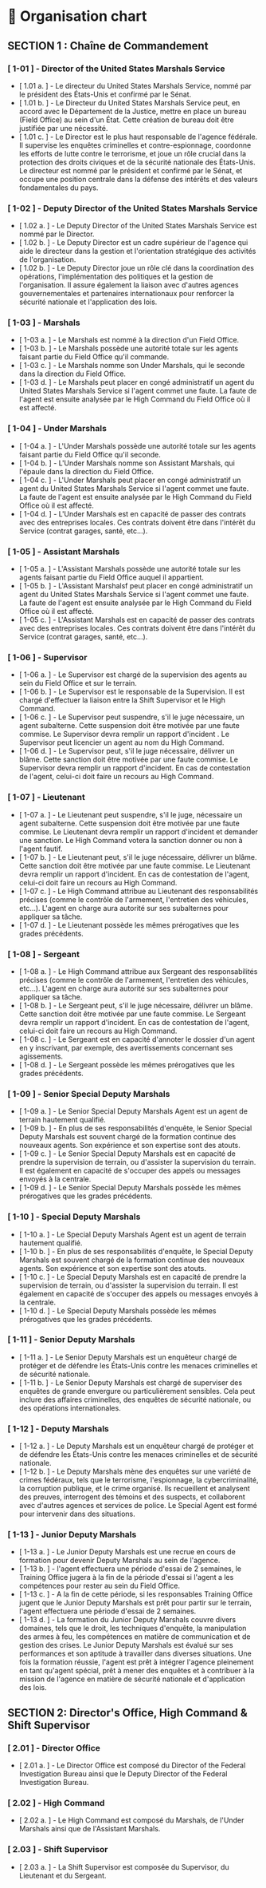 # 💼 Organisation chart

## SECTION 1 : Chaîne de Commandement

### \[ 1-01 ] - Director of the United States Marshals Service

* \[ 1.01 a. ] - Le directeur du United States Marshals Service, nommé par le président des États-Unis et confirmé par le Sénat.
* \[ 1.01 b. ] - Le Directeur du United States Marshals Service peut, en accord avec le Département de la Justice, mettre en place un bureau (Field Office) au sein d'un État. Cette création de bureau doit être justifiée par une nécessité.
* \[ 1.01 c. ] - Le Director est le plus haut responsable de l'agence fédérale. Il supervise les enquêtes criminelles et contre-espionnage, coordonne les efforts de lutte contre le terrorisme, et joue un rôle crucial dans la protection des droits civiques et de la sécurité nationale des États-Unis. Le directeur est nommé par le président et confirmé par le Sénat, et occupe une position centrale dans la défense des intérêts et des valeurs fondamentales du pays.

### \[ 1-02 ] - Deputy Director of the United States Marshals Service

* \[ 1.02 a. ] - Le Deputy Director of the United States Marshals Service est nommé par le Director.
* \[ 1.02 b. ] - Le Deputy Director est un cadre supérieur de l'agence qui aide le directeur dans la gestion et l'orientation stratégique des activités de l'organisation.
* \[ 1.02 b. ] - Le Deputy Director joue un rôle clé dans la coordination des opérations, l'implémentation des politiques et la gestion de l'organisation. Il assure également la liaison avec d'autres agences gouvernementales et partenaires internationaux pour renforcer la sécurité nationale et l'application des lois.

### \[ 1-03 ] - Marshals

* \[ 1-03 a. ] - Le Marshals est nommé à la direction d'un Field Office.
* \[ 1-03 b. ] - Le Marshals possède une autorité totale sur les agents faisant partie du Field Office qu'il commande.
* \[ 1-03 c. ] - Le Marshals nomme son Under Marshals, qui le seconde dans la direction du Field Office.
* \[ 1-03 d. ] - Le Marshals peut placer en congé administratif un agent du United States Marshals Service si l'agent commet une faute. La faute de l'agent est ensuite analysée par le High Command du Field Office où il est affecté.

### \[ 1-04 ] - Under Marshals

* \[ 1-04 a. ] - L'Under Marshals possède une autorité totale sur les agents faisant partie du Field Office qu'il seconde.
* \[ 1-04 b. ] - L'Under Marshals nomme son Assistant Marshals, qui l'épaule dans la direction du Field Office.
* \[ 1-04 c. ] - L'Under Marshals peut placer en congé administratif un agent du United States Marshals Service si l'agent commet une faute. La faute de l'agent est ensuite analysée par le High Command du Field Office où il est affecté.
* \[ 1-04 d. ] - L'Under Marshals est en capacité de passer des contrats avec des entreprises locales. Ces contrats doivent être dans l'intérêt du Service (contrat garages, santé, etc...).

### \[ 1-05 ] - Assistant Marshals

* \[ 1-05 a. ] - L'Assistant Marshals possède une autorité totale sur les agents faisant partie du Field Office auquel il appartient.
* \[ 1-05 b. ] - L'Assistant Marshalsf peut placer en congé administratif un agent du United States Marshals Service si l'agent commet une faute. La faute de l'agent est ensuite analysée par le High Command du Field Office où il est affecté.
* \[ 1-05 c. ] - L'Assistant Marshals est en capacité de passer des contrats avec des entreprises locales. Ces contrats doivent être dans l'intérêt du Service (contrat garages, santé, etc...).

### \[ 1-06 ] - Supervisor

* \[ 1-06 a. ] - Le Supervisor est chargé de la supervision des agents au sein du Field Office et sur le terrain.
* \[ 1-06 b. ] - Le Supervisor est le responsable de la Supervision. Il est chargé d'effectuer la liaison entre la Shift Supervisor et le High Command.
* \[ 1-06 c. ] - Le Supervisor peut suspendre, s'il le juge nécessaire, un agent subalterne. Cette suspension doit être motivée par une faute commise. Le Supervisor devra remplir un rapport d'incident . Le Supervisor peut licencier un agent au nom du High Command.
* \[ 1-06 d. ] - Le Supervisor peut, s'il le juge nécessaire, délivrer un blâme. Cette sanction doit être motivée par une faute commise. Le Supervisor devra remplir un rapport d'incident. En cas de contestation de l'agent, celui-ci doit faire un recours au High Command.

### \[ 1-07 ] - Lieutenant

* \[ 1-07 a. ] - Le Lieutenant peut suspendre, s'il le juge, nécessaire un agent subalterne. Cette suspension doit être motivée par une faute commise. Le Lieutenant devra remplir un rapport d'incident et demander une sanction. Le High Command votera la sanction donner ou non à l'agent fautif.
* \[ 1-07 b. ] - Le Lieutenant peut, s'il le juge nécessaire, délivrer un blâme. Cette sanction doit être motivée par une faute commise. Le Lieutenant devra remplir un rapport d'incident. En cas de contestation de l'agent, celui-ci doit faire un recours au High Command.
* \[ 1-07 c. ] - Le High Command attribue au Lieutenant des responsabilités précises (comme le contrôle de l'armement, l'entretien des véhicules, etc...). L'agent en charge aura autorité sur ses subalternes pour appliquer sa tâche.
* \[ 1-07 d. ] - Le Lieutenant possède les mêmes prérogatives que les grades précédents.

### \[ 1-08 ] - Sergeant

* \[ 1-08 a. ] - Le High Command attribue aux Sergeant des responsabilités précises (comme le contrôle de l'armement, l'entretien des véhicules, etc...). L'agent en charge aura autorité sur ses subalternes pour appliquer sa tâche.
* \[ 1-08 b. ] - Le Sergeant peut, s'il le juge nécessaire, délivrer un blâme. Cette sanction doit être motivée par une faute commise. Le Sergeant devra remplir un rapport d'incident. En cas de contestation de l'agent, celui-ci doit faire un recours au High Command.
* \[ 1-08 c. ] - Le Sergeant est en capacité d'annoter le dossier d'un agent en y inscrivant, par exemple, des avertissements concernant ses agissements.
* \[ 1-08 d. ] - Le Sergeant possède les mêmes prérogatives que les grades précédents.

### \[ 1-09 ] - Senior Special Deputy Marshals

* \[ 1-09 a. ] - Le Senior Special Deputy Marshals Agent est un agent de terrain hautement qualifié.
* \[ 1-09 b. ] - En plus de ses responsabilités d'enquête, le Senior Special Deputy Marshals est souvent chargé de la formation continue des nouveaux agents. Son expérience et son expertise sont des atouts.
* \[ 1-09 c. ] - Le Senior Special Deputy Marshals est en capacité de prendre la supervision de terrain, ou d'assister la supervision du terrain. Il est également en capacité de s'occuper des appels ou messages envoyés à la centrale.
* \[ 1-09 d. ] - Le Senior Special Deputy Marshals possède les mêmes prérogatives que les grades précédents.

### \[ 1-10 ] - Special Deputy Marshals

* \[ 1-10 a. ] - Le Special Deputy Marshals Agent est un agent de terrain hautement qualifié.
* \[ 1-10 b. ] - En plus de ses responsabilités d'enquête, le Special Deputy Marshals est souvent chargé de la formation continue des nouveaux agents. Son expérience et son expertise sont des atouts.
* \[ 1-10 c. ] - Le Special Deputy Marshals est en capacité de prendre la supervision de terrain, ou d'assister la supervision du terrain. Il est également en capacité de s'occuper des appels ou messages envoyés à la centrale.
* \[ 1-10 d. ] - Le Special Deputy Marshals possède les mêmes prérogatives que les grades précédents.

### \[ 1-11 ] - Senior Deputy Marshals

* \[ 1-11 a. ] - Le Senior Deputy Marshals est un enquêteur chargé de protéger et de défendre les États-Unis contre les menaces criminelles et de sécurité nationale.
* \[ 1-11 b. ] - Le Senior Deputy Marshals est chargé de superviser des enquêtes de grande envergure ou particulièrement sensibles. Cela peut inclure des affaires criminelles, des enquêtes de sécurité nationale, ou des opérations internationales.

### \[ 1-12 ] - Deputy Marshals

* \[ 1-12 a. ] - Le Deputy Marshals est un enquêteur chargé de protéger et de défendre les États-Unis contre les menaces criminelles et de sécurité nationale.
* \[ 1-12 b. ] - Le Deputy Marshals mène des enquêtes sur une variété de crimes fédéraux, tels que le terrorisme, l'espionnage, la cybercriminalité, la corruption publique, et le crime organisé. Ils recueillent et analysent des preuves, interrogent des témoins et des suspects, et collaborent avec d'autres agences et services de police. Le Special Agent est formé pour intervenir dans des situations.

### \[ 1-13 ] - Junior Deputy Marshals

* \[ 1-13 a. ] - Le Junior Deputy Marshals est une recrue en cours de formation pour devenir Deputy Marshals au sein de l'agence.
* \[ 1-13 b. ] - l'agent effectuera une période d'essai de 2 semaines, le Training Office jugera à la fin de la période d'essai si l'agent a les compétences pour rester au sein du Field Office.
* \[ 1-13 c. ] - A la fin de cette période, si les responsables Training Office jugent que le Junior Deputy Marshals est prêt pour partir sur le terrain, l'agent effectuera une période d'essai de 2 semaines.
* \[ 1-13 d. ] - La formation du Junior Deputy Marshals couvre divers domaines, tels que le droit, les techniques d'enquête, la manipulation des armes à feu, les compétences en matière de communication et de gestion des crises. Le Junior Deputy Marshals est évalué sur ses performances et son aptitude à travailler dans diverses situations. Une fois la formation réussie, l'agent est prêt à intégrer l'agence pleinement en tant qu'agent spécial, prêt à mener des enquêtes et à contribuer à la mission de l'agence en matière de sécurité nationale et d'application des lois.

## SECTION 2: Director's Office, High Command & Shift Supervisor

### \[ 2.01 ] - Director Office

* \[ 2.01 a. ] - Le Director Office est composé du Director of the Federal Investigation Bureau ainsi que le Deputy Director of the Federal Investigation Bureau.

### \[ 2.02 ] - High Command

* \[ 2.02 a. ] - Le High Command est composé du Marshals, de l'Under Marshals ainsi que de l'Assistant Marshals.

### \[ 2.03 ] - Shift Supervisor

* \[ 2.03 a. ] - La Shift Supervisor est composée du Supervisor, du Lieutenant et du Sergeant.
